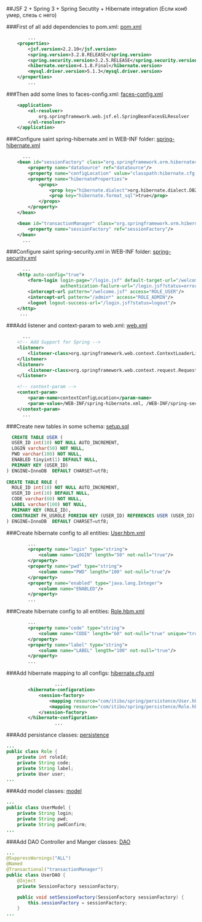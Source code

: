 ##JSF 2 + Spring 3 + Spring Secutity + Hibernate integration
(Если конб умер, слезь с него)

###First of all add dependencies to pom.xml:
[pom.xml](https://github.com/UnionOne/JSFSHSecurity/blob/master/pom.xml#L16-L19)
```xml
        ...
    <properties>
        <jsf.version>2.2.10</jsf.version>
        <spring.version>3.2.8.RELEASE</spring.version>
        <spring.security.version>3.2.5.RELEASE</spring.security.version>
        <hibernate.version>4.1.8.Final</hibernate.version>
        <mysql.driver.version>5.1.3</mysql.driver.version>
    </properties>
        ...
```

###Then add some lines to faces-config.xml:
[faces-config.xml](https://github.com/UnionOne/JSFSHSecurity/blob/master/src/main/webapp/WEB-INF/faces-config.xml#L7-L11)
```xml
    <application>
        <el-resolver>
            org.springframework.web.jsf.el.SpringBeanFacesELResolver
        </el-resolver>
    </application>
```

###Configure saint spring-hibernate.xml in WEB-INF folder:
[spring-hibernate.xml](https://github.com/UnionOne/JSFSHSecurity/blob/master/src/main/webapp/WEB-INF/spring-hibernate.xml#L13-L30)
```xml
      ...
    <bean id="sessionFactory" class="org.springframework.orm.hibernate4.LocalSessionFactoryBean">
        <property name="dataSource" ref="dataSource"/>
        <property name="configLocation" value="classpath:hibernate.cfg.xml"/>
        <property name="hibernateProperties">
            <props>
                <prop key="hibernate.dialect">org.hibernate.dialect.DB2Dialect</prop>
                <prop key="hibernate.format_sql">true</prop>
            </props>
        </property>
    </bean>

    <bean id="transactionManager" class="org.springframework.orm.hibernate4.HibernateTransactionManager">
        <property name="sessionFactory" ref="sessionFactory"/>
    </bean>
      ...
```

###Configure saint spring-security.xml in WEB-INF folder:
[spring-security.xml](https://github.com/UnionOne/JSFSHSecurity/blob/master/src/main/webapp/WEB-INF/spring-security.xml#L10-L16)
```xml
      ...
    <http auto-config="true">
        <form-login login-page="/login.jsf" default-target-url="/welcome.jsf"
                    authentication-failure-url="/login.jsf?status=error"/>
        <intercept-url pattern="/welcome.jsf" access="ROLE_USER"/>
        <intercept-url pattern="/admin*" access="ROLE_ADMIN"/>
        <logout logout-success-url="/login.jsf?status=logout"/>
    </http>
     ...
```

###Add listener and context-param to web.xml:
[web.xml](https://github.com/UnionOne/JSFSHSecurity/blob/master/src/main/webapp/WEB-INF/web.xml#L56-L68)
```xml
      ...
    <!-- Add Support for Spring -->
    <listener>
        <listener-class>org.springframework.web.context.ContextLoaderListener</listener-class>
    </listener>
    <listener>
        <listener-class>org.springframework.web.context.request.RequestContextListener</listener-class>
    </listener>

    <!-- context-param -->
    <context-param>
        <param-name>contextConfigLocation</param-name>
        <param-value>/WEB-INF/spring-hibernate.xml, /WEB-INF/spring-security.xml</param-value>
    </context-param>
      ...
```

###Create new tables in some schema:
[setup.sql](https://github.com/UnionOne/JSFSHSecurity/blob/master/src/main/resources/setup.sql#L1-L16)
```sql
  CREATE TABLE USER (
  USER_ID int(10) NOT NULL AUTO_INCREMENT,
  LOGIN varchar(50) NOT NULL,
  PWD varchar(100) NOT NULL,
  ENABLED tinyint(1) DEFAULT NULL,
  PRIMARY KEY (USER_ID)
) ENGINE=InnoDB  DEFAULT CHARSET=utf8;
 
CREATE TABLE ROLE (
  ROLE_ID int(10) NOT NULL AUTO_INCREMENT,
  USER_ID int(10) DEFAULT NULL,
  CODE varchar(60) NOT NULL,
  LABEL varchar(100) NOT NULL,
  PRIMARY KEY (ROLE_ID),
  CONSTRAINT FK_USROLE FOREIGN KEY (USER_ID) REFERENCES USER (USER_ID)
) ENGINE=InnoDB  DEFAULT CHARSET=utf8;
```

###Create hibernate config to all entities:
[User.hbm.xml](https://github.com/UnionOne/JSFSHSecurity/blob/master/src/main/resources/com/itibo/spring/persistence/User.hbm.xml#L5-L27)
```xml
        ...
        <property name="login" type="string">
            <column name="LOGIN" length="50" not-null="true"/>
        </property>
        <property name="pwd" type="string">
            <column name="PWD" length="100" not-null="true"/>
        </property>
        <property name="enabled" type="java.lang.Integer">
            <column name="ENABLED"/>
        </property>
        ...
```

###Create hibernate config to all entities:
[Role.hbm.xml](https://github.com/UnionOne/JSFSHSecurity/blob/master/src/main/resources/com/itibo/spring/persistence/Role.hbm.xml#L4-L20)
```xml
        ...
        <property name="code" type="string">
            <column name="CODE" length="60" not-null="true" unique="true"/>
        </property>
        <property name="label" type="string">
            <column name="LABEL" length="100" not-null="true"/>
        </property>
        ...
```

###Add hibernate mapping to all configs:
[hibernate.cfg.xml](https://github.com/UnionOne/JSFSHSecurity/blob/master/src/main/resources/hibernate.cfg.xml#L5-L10)
```xml
                  ...
        <hibernate-configuration>
            <session-factory>
                <mapping resource="com/itibo/spring/persistence/User.hbm.xml"/>
                <mapping resource="com/itibo/spring/persistence/Role.hbm.xml"/>
            </session-factory>
        </hibernate-configuration>
                  ...
```

###Add persistance classes:
[persistence](https://github.com/UnionOne/JSFSHSecurity/blob/master/src/main/java/com/itibo/spring/persistence/Role.java#L7-L11)
```java
...
public class Role {
    private int roleId;
    private String code;
    private String label;
    private User user;
...
```

###Add model classes:
[model](https://github.com/UnionOne/JSFSHSecurity/blob/master/src/main/java/com/itibo/spring/model/UserModel.java#L7-L10)
```java
...
public class UserModel {
    private String login;
    private String pwd;
    private String pwdConfirm;
...
```

###Add DAO Controller and Manger classes:
[DAO](https://github.com/UnionOne/JSFSHSecurity/blob/master/src/main/java/com/itibo/spring/dao/UserDAO.java#L18-L27)
```java
...
@SuppressWarnings("ALL")
@Named
@Transactional("transactionManager")
public class UserDAO {
    @Inject
    private SessionFactory sessionFactory;

    public void setSessionFactory(SessionFactory sessionFactory) {
        this.sessionFactory = sessionFactory;
    }
...
```
